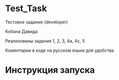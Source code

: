 # Test_Task

Тестовое задание (developer)

Кобана Давида

Реализованы задания 1, 2, 3, 4а, 4с, 5

Коментарии в коде на русском языке для удобства

# Инструкция запуска
